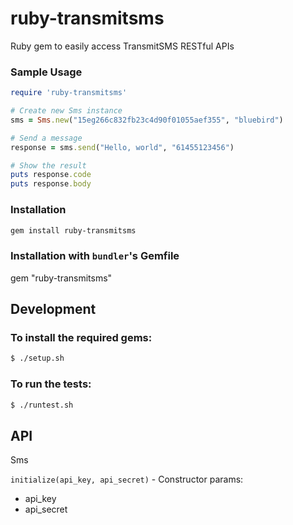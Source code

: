 ruby-transmitsms
================

Ruby gem to easily access TransmitSMS RESTful APIs

### Sample Usage
```ruby
require 'ruby-transmitsms'

# Create new Sms instance
sms = Sms.new("15eg266c832fb23c4d90f01055aef355", "bluebird")

# Send a message
response = sms.send("Hello, world", "61455123456")

# Show the result
puts response.code
puts response.body
```

### Installation
```sh
gem install ruby-transmitsms
```

### Installation with `bundler`'s Gemfile
gem "ruby-transmitsms"

## Development

### To install the required gems:
```sh
$ ./setup.sh
```

### To run  the tests:
```sh
$ ./runtest.sh
```
## API

Sms

`initialize(api_key, api_secret)` - Constructor
params:
* api_key
* api_secret
